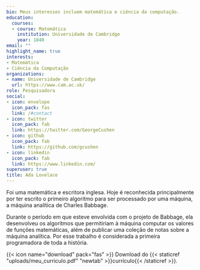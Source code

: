 ```yaml
---
bio: Meus interesses incluem matemática e ciência da computação.
education:
  courses:
  - course: Matemática
    institution: Universidade de Cambridge
    year: 1840
email: ""
highlight_name: true
interests:
- Matemática
- Ciência da Computação
organizations:
- name: Universidade de Cambridge
  url: https://www.cam.ac.uk/
role: Pesquisadora
social:
- icon: envelope
  icon_pack: fas
  link: /#contact
- icon: twitter
  icon_pack: fab
  link: https://twitter.com/GeorgeCushen
- icon: github
  icon_pack: fab
  link: https://github.com/gcushen
- icon: linkedin
  icon_pack: fab
  link: https://www.linkedin.com/
superuser: true
title: Ada Lovelace
---
```


Foi uma matemática e escritora inglesa. Hoje é reconhecida principalmente por ter escrito o primeiro algoritmo para ser processado por uma máquina, a máquina analítica de Charles Babbage. 

Durante o período em que esteve envolvida com o projeto de Babbage, ela desenvolveu os algoritmos que permitiriam à máquina computar os valores de funções matemáticas, além de publicar uma coleção de notas sobre a máquina analítica. Por esse trabalho é considerada a primeira programadora de toda a história.

{{< icon name="download" pack="fas" >}} Download do {{< staticref "uploads/meu_curriculo.pdf" "newtab" >}}currículo{{< /staticref >}}.
